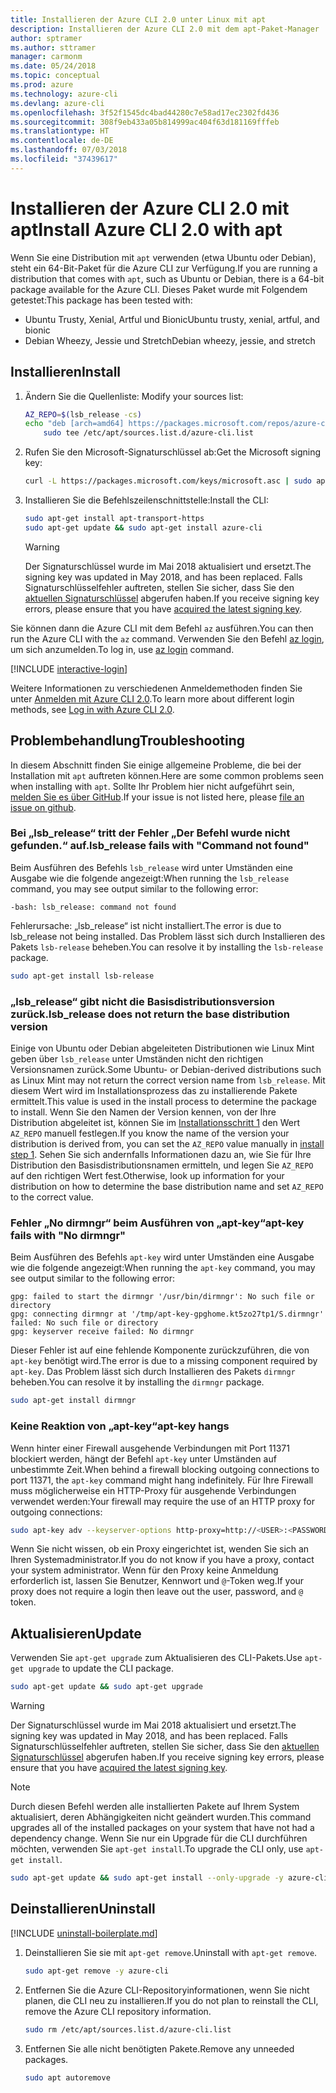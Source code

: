 ```yaml
---
title: Installieren der Azure CLI 2.0 unter Linux mit apt
description: Installieren der Azure CLI 2.0 mit dem apt-Paket-Manager
author: sptramer
ms.author: sttramer
manager: carmonm
ms.date: 05/24/2018
ms.topic: conceptual
ms.prod: azure
ms.technology: azure-cli
ms.devlang: azure-cli
ms.openlocfilehash: 3f52f1545dc4bad44280c7e58ad17ec2302fd436
ms.sourcegitcommit: 308f9eb433a05b814999ac404f63d181169fffeb
ms.translationtype: HT
ms.contentlocale: de-DE
ms.lasthandoff: 07/03/2018
ms.locfileid: "37439617"
---
```

# <a name="install-azure-cli-20-with-apt"></a><span data-ttu-id="210ea-103">Installieren der Azure CLI 2.0 mit apt</span><span class="sxs-lookup"><span data-stu-id="210ea-103">Install Azure CLI 2.0 with apt</span></span>

<span data-ttu-id="210ea-104">Wenn Sie eine Distribution mit `apt` verwenden (etwa Ubuntu oder Debian), steht ein 64-Bit-Paket für die Azure CLI zur Verfügung.</span><span class="sxs-lookup"><span data-stu-id="210ea-104">If you are running a distribution that comes with `apt`, such as Ubuntu or Debian, there is a 64-bit package available for the Azure CLI.</span></span> <span data-ttu-id="210ea-105">Dieses Paket wurde mit Folgendem getestet:</span><span class="sxs-lookup"><span data-stu-id="210ea-105">This package has been tested with:</span></span>

* <span data-ttu-id="210ea-106">Ubuntu Trusty, Xenial, Artful und Bionic</span><span class="sxs-lookup"><span data-stu-id="210ea-106">Ubuntu trusty, xenial, artful, and bionic</span></span>
* <span data-ttu-id="210ea-107">Debian Wheezy, Jessie und Stretch</span><span class="sxs-lookup"><span data-stu-id="210ea-107">Debian wheezy, jessie, and stretch</span></span>

## <a name="install"></a><span data-ttu-id="210ea-108">Installieren</span><span class="sxs-lookup"><span data-stu-id="210ea-108">Install</span></span>

1. <span data-ttu-id="210ea-109"><a name="install-step-1"/> Ändern Sie die Quellenliste:</span><span class="sxs-lookup"><span data-stu-id="210ea-109"><a name="install-step-1"/> Modify your sources list:</span></span>

    ```bash
    AZ_REPO=$(lsb_release -cs)
    echo "deb [arch=amd64] https://packages.microsoft.com/repos/azure-cli/ $AZ_REPO main" | \
        sudo tee /etc/apt/sources.list.d/azure-cli.list
    ```

2. <a name="signingKey"></a><span data-ttu-id="210ea-110">Rufen Sie den Microsoft-Signaturschlüssel ab:</span><span class="sxs-lookup"><span data-stu-id="210ea-110">Get the Microsoft signing key:</span></span>

   ```bash
   curl -L https://packages.microsoft.com/keys/microsoft.asc | sudo apt-key add -
   ```

3. <span data-ttu-id="210ea-111">Installieren Sie die Befehlszeilenschnittstelle:</span><span class="sxs-lookup"><span data-stu-id="210ea-111">Install the CLI:</span></span>

   ```bash
   sudo apt-get install apt-transport-https
   sudo apt-get update && sudo apt-get install azure-cli
   ```

   > [!WARNING]
   > <span data-ttu-id="210ea-112">Der Signaturschlüssel wurde im Mai 2018 aktualisiert und ersetzt.</span><span class="sxs-lookup"><span data-stu-id="210ea-112">The signing key was updated in May 2018, and has been replaced.</span></span> <span data-ttu-id="210ea-113">Falls Signaturschlüsselfehler auftreten, stellen Sie sicher, dass Sie den [aktuellen Signaturschlüssel](#signingKey) abgerufen haben.</span><span class="sxs-lookup"><span data-stu-id="210ea-113">If you receive signing key errors, please ensure that you have [acquired the latest signing key](#signingKey).</span></span>

<span data-ttu-id="210ea-114">Sie können dann die Azure CLI mit dem Befehl `az` ausführen.</span><span class="sxs-lookup"><span data-stu-id="210ea-114">You can then run the Azure CLI with the `az` command.</span></span> <span data-ttu-id="210ea-115">Verwenden Sie den Befehl [az login](/cli/azure/reference-index#az-login), um sich anzumelden.</span><span class="sxs-lookup"><span data-stu-id="210ea-115">To log in, use [az login](/cli/azure/reference-index#az-login) command.</span></span>

[!INCLUDE [interactive-login](includes/interactive-login.md)]

<span data-ttu-id="210ea-116">Weitere Informationen zu verschiedenen Anmeldemethoden finden Sie unter [Anmelden mit Azure CLI 2.0](authenticate-azure-cli.md).</span><span class="sxs-lookup"><span data-stu-id="210ea-116">To learn more about different login methods, see [Log in with Azure CLI 2.0](authenticate-azure-cli.md).</span></span>

## <a name="troubleshooting"></a><span data-ttu-id="210ea-117">Problembehandlung</span><span class="sxs-lookup"><span data-stu-id="210ea-117">Troubleshooting</span></span>

<span data-ttu-id="210ea-118">In diesem Abschnitt finden Sie einige allgemeine Probleme, die bei der Installation mit `apt` auftreten können.</span><span class="sxs-lookup"><span data-stu-id="210ea-118">Here are some common problems seen when installing with `apt`.</span></span> <span data-ttu-id="210ea-119">Sollte Ihr Problem hier nicht aufgeführt sein, [melden Sie es über GitHub](https://github.com/Azure/azure-cli/issues).</span><span class="sxs-lookup"><span data-stu-id="210ea-119">If your issue is not listed here, please [file an issue on github](https://github.com/Azure/azure-cli/issues).</span></span>

### <a name="lsbrelease-fails-with-command-not-found"></a><span data-ttu-id="210ea-120">Bei „lsb_release“ tritt der Fehler „Der Befehl wurde nicht gefunden.“ auf.</span><span class="sxs-lookup"><span data-stu-id="210ea-120">lsb_release fails with "Command not found"</span></span>

<span data-ttu-id="210ea-121">Beim Ausführen des Befehls `lsb_release` wird unter Umständen eine Ausgabe wie die folgende angezeigt:</span><span class="sxs-lookup"><span data-stu-id="210ea-121">When running the `lsb_release` command, you may see output similar to the following error:</span></span>

```output
-bash: lsb_release: command not found
```

<span data-ttu-id="210ea-122">Fehlerursache: „lsb_release“ ist nicht installiert.</span><span class="sxs-lookup"><span data-stu-id="210ea-122">The error is due to lsb_release not being installed.</span></span> <span data-ttu-id="210ea-123">Das Problem lässt sich durch Installieren des Pakets `lsb-release` beheben.</span><span class="sxs-lookup"><span data-stu-id="210ea-123">You can resolve it by installing the `lsb-release` package.</span></span>

```bash
sudo apt-get install lsb-release
```

### <a name="lsbrelease-does-not-return-the-base-distribution-version"></a><span data-ttu-id="210ea-124">„lsb_release“ gibt nicht die Basisdistributionsversion zurück.</span><span class="sxs-lookup"><span data-stu-id="210ea-124">lsb_release does not return the base distribution version</span></span>

<span data-ttu-id="210ea-125">Einige von Ubuntu oder Debian abgeleiteten Distributionen wie Linux Mint geben über `lsb_release` unter Umständen nicht den richtigen Versionsnamen zurück.</span><span class="sxs-lookup"><span data-stu-id="210ea-125">Some Ubuntu- or Debian-derived distributions such as Linux Mint may not return the correct version name from `lsb_release`.</span></span> <span data-ttu-id="210ea-126">Mit diesem Wert wird im Installationsprozess das zu installierende Pakete ermittelt.</span><span class="sxs-lookup"><span data-stu-id="210ea-126">This value is used in the install process to determine the package to install.</span></span> <span data-ttu-id="210ea-127">Wenn Sie den Namen der Version kennen, von der Ihre Distribution abgeleitet ist, können Sie im [Installationsschritt 1](#install-step-1) den Wert `AZ_REPO` manuell festlegen.</span><span class="sxs-lookup"><span data-stu-id="210ea-127">If you know the name of the version your distribution is derived from, you can set the `AZ_REPO` value manually in [install step 1](#install-step-1).</span></span> <span data-ttu-id="210ea-128">Sehen Sie sich andernfalls Informationen dazu an, wie Sie für Ihre Distribution den Basisdistributionsnamen ermitteln, und legen Sie `AZ_REPO` auf den richtigen Wert fest.</span><span class="sxs-lookup"><span data-stu-id="210ea-128">Otherwise, look up information for your distribution on how to determine the base distribution name and set `AZ_REPO` to the correct value.</span></span>

### <a name="apt-key-fails-with-no-dirmngr"></a><span data-ttu-id="210ea-129">Fehler „No dirmngr“ beim Ausführen von „apt-key“</span><span class="sxs-lookup"><span data-stu-id="210ea-129">apt-key fails with "No dirmngr"</span></span>

<span data-ttu-id="210ea-130">Beim Ausführen des Befehls `apt-key` wird unter Umständen eine Ausgabe wie die folgende angezeigt:</span><span class="sxs-lookup"><span data-stu-id="210ea-130">When running the `apt-key` command, you may see output similar to the following error:</span></span>

```output
gpg: failed to start the dirmngr '/usr/bin/dirmngr': No such file or directory
gpg: connecting dirmngr at '/tmp/apt-key-gpghome.kt5zo27tp1/S.dirmngr' failed: No such file or directory
gpg: keyserver receive failed: No dirmngr
```

<span data-ttu-id="210ea-131">Dieser Fehler ist auf eine fehlende Komponente zurückzuführen, die von `apt-key` benötigt wird.</span><span class="sxs-lookup"><span data-stu-id="210ea-131">The error is due to a missing component required by `apt-key`.</span></span> <span data-ttu-id="210ea-132">Das Problem lässt sich durch Installieren des Pakets `dirmngr` beheben.</span><span class="sxs-lookup"><span data-stu-id="210ea-132">You can resolve it by installing the `dirmngr` package.</span></span>

```bash
sudo apt-get install dirmngr
```

### <a name="apt-key-hangs"></a><span data-ttu-id="210ea-133">Keine Reaktion von „apt-key“</span><span class="sxs-lookup"><span data-stu-id="210ea-133">apt-key hangs</span></span>

<span data-ttu-id="210ea-134">Wenn hinter einer Firewall ausgehende Verbindungen mit Port 11371 blockiert werden, hängt der Befehl `apt-key` unter Umständen auf unbestimmte Zeit.</span><span class="sxs-lookup"><span data-stu-id="210ea-134">When behind a firewall blocking outgoing connections to port 11371, the `apt-key` command might hang indefinitely.</span></span> <span data-ttu-id="210ea-135">Für Ihre Firewall muss möglicherweise ein HTTP-Proxy für ausgehende Verbindungen verwendet werden:</span><span class="sxs-lookup"><span data-stu-id="210ea-135">Your firewall may require the use of an HTTP proxy for outgoing connections:</span></span>

```bash
sudo apt-key adv --keyserver-options http-proxy=http://<USER>:<PASSWORD>@<PROXY-HOST>:<PROXY-PORT>/ --keyserver packages.microsoft.com --recv-keys 52E16F86FEE04B979B07E28DB02C46DF417A0893
```

<span data-ttu-id="210ea-136">Wenn Sie nicht wissen, ob ein Proxy eingerichtet ist, wenden Sie sich an Ihren Systemadministrator.</span><span class="sxs-lookup"><span data-stu-id="210ea-136">If you do not know if you have a proxy, contact your system administrator.</span></span> <span data-ttu-id="210ea-137">Wenn für den Proxy keine Anmeldung erforderlich ist, lassen Sie Benutzer, Kennwort und `@`-Token weg.</span><span class="sxs-lookup"><span data-stu-id="210ea-137">If your proxy does not require a login then leave out the user, password, and `@` token.</span></span>

## <a name="update"></a><span data-ttu-id="210ea-138">Aktualisieren</span><span class="sxs-lookup"><span data-stu-id="210ea-138">Update</span></span>

<span data-ttu-id="210ea-139">Verwenden Sie `apt-get upgrade` zum Aktualisieren des CLI-Pakets.</span><span class="sxs-lookup"><span data-stu-id="210ea-139">Use `apt-get upgrade` to update the CLI package.</span></span>

   ```bash
   sudo apt-get update && sudo apt-get upgrade
   ```

> [!WARNING]
> <span data-ttu-id="210ea-140">Der Signaturschlüssel wurde im Mai 2018 aktualisiert und ersetzt.</span><span class="sxs-lookup"><span data-stu-id="210ea-140">The signing key was updated in May 2018, and has been replaced.</span></span> <span data-ttu-id="210ea-141">Falls Signaturschlüsselfehler auftreten, stellen Sie sicher, dass Sie den [aktuellen Signaturschlüssel](#signingKey) abgerufen haben.</span><span class="sxs-lookup"><span data-stu-id="210ea-141">If you receive signing key errors, please ensure that you have [acquired the latest signing key](#signingKey).</span></span>
   
> [!NOTE]
> <span data-ttu-id="210ea-142">Durch diesen Befehl werden alle installierten Pakete auf Ihrem System aktualisiert, deren Abhängigkeiten nicht geändert wurden.</span><span class="sxs-lookup"><span data-stu-id="210ea-142">This command upgrades all of the installed packages on your system that have not had a dependency change.</span></span>
> <span data-ttu-id="210ea-143">Wenn Sie nur ein Upgrade für die CLI durchführen möchten, verwenden Sie `apt-get install`.</span><span class="sxs-lookup"><span data-stu-id="210ea-143">To upgrade the CLI only, use `apt-get install`.</span></span>
> ```bash
> sudo apt-get update && sudo apt-get install --only-upgrade -y azure-cli
> ```

## <a name="uninstall"></a><span data-ttu-id="210ea-144">Deinstallieren</span><span class="sxs-lookup"><span data-stu-id="210ea-144">Uninstall</span></span>

[!INCLUDE [uninstall-boilerplate.md](includes/uninstall-boilerplate.md)]

1. <span data-ttu-id="210ea-145">Deinstallieren Sie sie mit `apt-get remove`.</span><span class="sxs-lookup"><span data-stu-id="210ea-145">Uninstall with `apt-get remove`.</span></span>

    ```bash
    sudo apt-get remove -y azure-cli
    ```

2. <span data-ttu-id="210ea-146">Entfernen Sie die Azure CLI-Repositoryinformationen, wenn Sie nicht planen, die CLI neu zu installieren.</span><span class="sxs-lookup"><span data-stu-id="210ea-146">If you do not plan to reinstall the CLI, remove the Azure CLI repository information.</span></span>

   ```bash
   sudo rm /etc/apt/sources.list.d/azure-cli.list
   ```

3. <span data-ttu-id="210ea-147">Entfernen Sie alle nicht benötigten Pakete.</span><span class="sxs-lookup"><span data-stu-id="210ea-147">Remove any unneeded packages.</span></span>

   ```bash
   sudo apt autoremove
   ```
